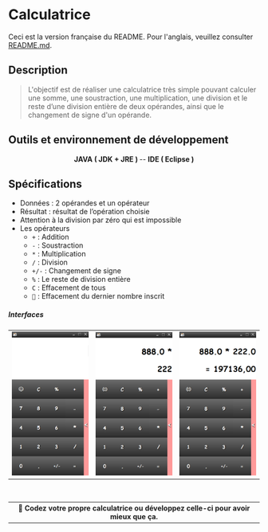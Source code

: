 # Calculatrice
Ceci est la version française du README. Pour l'anglais, veuillez consulter [README.md](./README.md).

## Description 

> L'objectif est de réaliser une calculatrice très simple pouvant calculer une somme, une soustraction, une multiplication, une division et
le reste d’une division entière de deux opérandes, ainsi que le changement de signe d'un opérande.


##  Outils et environnement de développement 

<div align="center">
       <b> JAVA ( JDK + JRE ) </b>
    -- <b> IDE ( Eclipse ) </b>
</div>

## Spécifications 
- Données : 2 opérandes et un opérateur
- Résultat : résultat de l’opération choisie
- Attention à la division par zéro qui est impossible
- Les opérateurs 
  - `+` : Addition
  - `-` : Soustraction
  - `*` : Multiplication
  - `/` : Division 
  - `+/-` : Changement de signe 
  - `%` : Le reste de division entière
  - `C` : Effacement de tous
  - `🙂` : Effacement du dernier nombre inscrit
##### Interfaces 
<table align="center">
  <tr>
    <td> <img src="Captures/capt_1.PNG" />  </td> <td> <img src="Captures/capt_2.PNG" /> </td> <td>  <img src="Captures/capt_3.PNG" /> </td>
  </tr>
 </table>

</br>
<table align="center">
  <tr>
    <th>
    📝 Codez votre propre calculatrice ou développez celle-ci pour avoir mieux que ça.
    </th>
  </tr>
